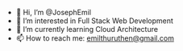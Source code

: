 - 👋 Hi, I’m @JosephEmil
- 👀 I’m interested in Full Stack Web Development
- 🌱 I’m currently learning Cloud Architecture
- 📫 How to reach me: emilthuruthen@gmail.com
